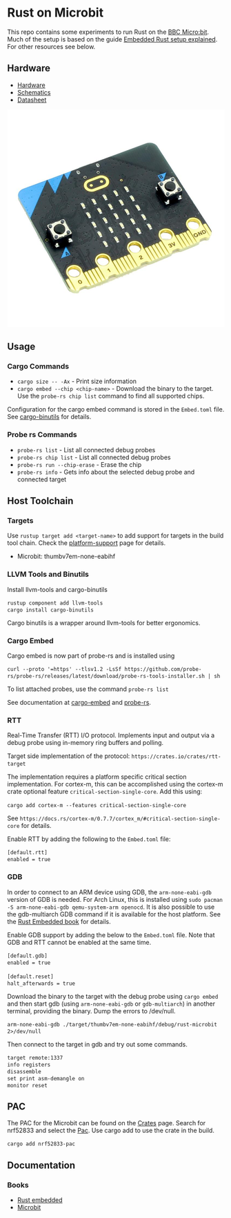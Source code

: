 # Rust on Microbit

This repo contains some experiments to run Rust on the [BBC
Micro:bit](https://microbit.org/). Much of the setup is based on the guide
[Embedded Rust setup explained](https://www.youtube.com/watch?v=TOAynddiu5M).
For other resources see below.

## Hardware

* [Hardware](https://tech.microbit.org/hardware/)
* [Schematics](https://github.com/microbit-foundation/microbit-v2-hardware/blob/main/V2.21/MicroBit_V2.2.1_nRF52820%20schematic.PDF)
* [Datasheet](https://infocenter.nordicsemi.com/pdf/nRF52833_PS_v1.6.pdf)

![micro:bit](./micro_bit.jpg "micro:bit")

## Usage

### Cargo Commands

* `cargo size -- -Ax` - Print size information
* `cargo embed --chip <chip-name>` - Download the binary to the target. Use the
  `probe-rs chip list` command to find all supported chips.

Configuration for the cargo embed command is stored in the `Embed.toml` file.
See [cargo-binutils](https://github.com/rust-embedded/cargo-binutils) for
details.


### Probe rs Commands

* `probe-rs list` - List all connected debug probes
* `probe-rs chip list` - List all connected debug probes
* `probe-rs run --chip-erase` - Erase the chip
* `probe-rs info` - Gets info about the selected debug probe and connected target


## Host Toolchain

### Targets

Use `rustup target add <target-name>` to add support for targets in the build
tool chain. Check the [platform-support](https://doc.rust-lang.org/nightly/rustc/platform-support.html) page for
details.

* Microbit: thumbv7em-none-eabihf

### LLVM Tools and Binutils

Install llvm-tools and cargo-binutils

```
rustup component add llvm-tools
cargo install cargo-binutils
```

Cargo binutils is a wrapper around llvm-tools for better ergonomics.

### Cargo Embed

Cargo embed is now part of probe-rs and is installed using

```
curl --proto '=https' --tlsv1.2 -LsSf https://github.com/probe-rs/probe-rs/releases/latest/download/probe-rs-tools-installer.sh | sh
```

To list attached probes, use the command `probe-rs list`

See documentation at [cargo-embed](https://probe.rs/docs/tools/cargo-embed/)
and [probe-rs](https://probe.rs/).

### RTT

Real-Time Transfer (RTT) I/O protocol. Implements input and output via a debug
probe using in-memory ring buffers and polling.

Target side implementation of the protocol: `https://crates.io/crates/rtt-target`

The implementation requires a platform specific critical section
implementation. For cortex-m, this can be accomplished using the cortex-m crate
optional feature `critical-section-single-core`. Add this using:

`cargo add cortex-m --features critical-section-single-core`

See `https://docs.rs/cortex-m/0.7.7/cortex_m/#critical-section-single-core` for
details.

Enable RTT by adding the following to the `Embed.toml` file:

```
[default.rtt]
enabled = true
```

### GDB

In order to connect to an ARM device using GDB, the `arm-none-eabi-gdb` version
of GDB is needed. For Arch Linux, this is installed using `sudo pacman -S
arm-none-eabi-gdb qemu-system-arm openocd`. It is also possible to use the
gdb-multiarch GDB command if it is available for the host platform. See the
[Rust Embedded
book](https://docs.rust-embedded.org/book/intro/install/linux.html#packages)
for details.

Enable GDB support by adding the below to the `Embed.toml` file. Note that GDB
and RTT cannot be enabled at the same time.

```
[default.gdb]
enabled = true

[default.reset]
halt_afterwards = true
```

Download the binary to the target with the debug probe using `cargo embed` and
then start gdb (using `arm-none-eabi-gdb` or `gdb-multiarch`) in another
terminal, providing the binary. Dump the errors to /dev/null.

```
arm-none-eabi-gdb ./target/thumbv7em-none-eabihf/debug/rust-microbit 2>/dev/null
```

Then connect to the target in gdb and try out some commands.

```
target remote:1337
info registers
disassemble
set print asm-demangle on
monitor reset
```

## PAC

The PAC for the Microbit can be found on the [Crates](https://crates.io/)
page. Search for nrf52833 and select the
[Pac](https://crates.io/crates/nrf52833-pac). Use cargo add to use the crate in
the build.

```
cargo add nrf52833-pac
```

## Documentation

### Books

* [Rust embedded](https://docs.rust-embedded.org/book/)
* [Microbit](https://docs.rust-embedded.org/discovery/microbit/)

